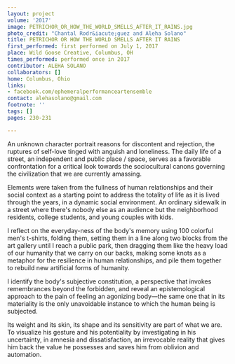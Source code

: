 ```yaml
---
layout: project
volume: '2017'
image: PETRICHOR_OR_HOW_THE_WORLD_SMELLS_AFTER_IT_RAINS.jpg
photo_credit: "Chantal Rodr&iacute;guez and Aleha Solano"
title: PETRICHOR OR HOW THE WORLD SMELLS AFTER IT RAINS
first_performed: first performed on July 1, 2017
place: Wild Goose Creative, Columbus, OH
times_performed: performed once in 2017
contributor: ALEHA SOLANO
collaborators: []
home: Columbus, Ohio
links:
- facebook.com/ephemeralperformanceartensemble
contact: alehasolano@gmail.com
footnote: ''
tags: []
pages: 230-231

---
```


An unknown character portrait reasons for discontent and rejection, the ruptures of self-love tinged with anguish and loneliness. The daily life of a street, an independent and public place / space, serves as a favorable confrontation for a critical look towards the sociocultural canons governing the civilization that we are currently amassing.

Elements were taken from the fullness of human relationships and their social context as a starting point to address the totality of life as it is lived through the years, in a dynamic social environment. An ordinary sidewalk in a street where there's nobody else as an audience but the neighborhood residents, college students, and young couples with kids.

I reflect on the everyday-ness of the body's memory using 100 colorful men's t-shirts, folding them, setting them in a line along two blocks from the art gallery until I reach a public park, then dragging them like the heavy load of our humanity that we carry on our backs, making some knots as a metaphor for the resilience in human relationships, and pile them together to rebuild new artificial forms of humanity.

I identify the body's subjective constitution, a perspective that invokes remembrances beyond the forbidden, and reveal an epistemological approach to the pain of feeling an agonizing body—the same one that in its materiality is the only unavoidable instance to which the human being is subjected.

Its weight and its skin, its shape and its sensitivity are part of what we are. To visualize his gesture and his potentiality by investigating in his uncertainty, in amnesia and dissatisfaction, an irrevocable reality that gives him back the value he possesses and saves him from oblivion and automation.
